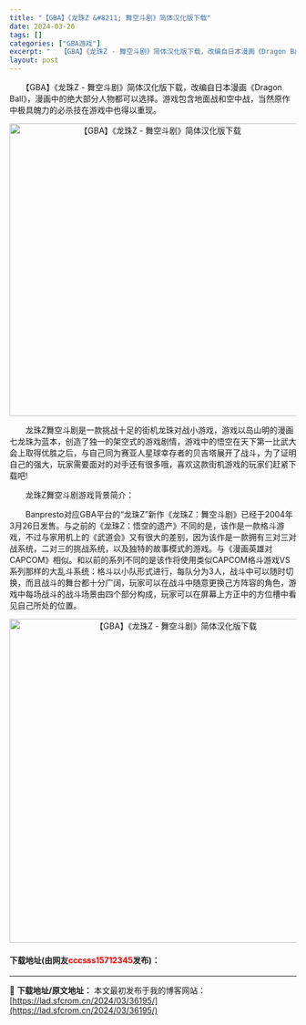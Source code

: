 ```yaml
---
title: "【GBA】《龙珠Z &#8211; 舞空斗剧》简体汉化版下载"
date: 2024-03-26
tags: []
categories: ["GBA游戏"]
excerpt: "　　【GBA】《龙珠Z - 舞空斗剧》简体汉化版下载，改编自日本漫画《Dragon Ball》，漫画中的绝大部分人物都可以选择。游戏包含地面战和空中战，当然原作中极具魄力的必杀技在游戏中也得以重现。 　　龙珠Z舞空斗剧是一款挑战十足的街机龙珠对战小游戏，游戏以岛山明的漫画七龙珠为蓝本，创造了独一的架&hellip;"
layout: post
---
```


 <p>　　【GBA】《龙珠Z - 舞空斗剧》简体汉化版下载，改编自日本漫画《Dragon Ball》，漫画中的绝大部分人物都可以选择。游戏包含地面战和空中战，当然原作中极具魄力的必杀技在游戏中也得以重现。</p> <p align="center"><img align="" border="0" src="https://lad.sfcrom.cn/wp-content/uploads/2024/03/20240326_66026478a7f0e.png" width="514" alt="【GBA】《龙珠Z - 舞空斗剧》简体汉化版下载" /></p> <p>　　龙珠Z舞空斗剧是一款挑战十足的街机龙珠对战小游戏，游戏以岛山明的漫画七龙珠为蓝本，创造了独一的架空式的游戏剧情，游戏中的悟空在天下第一比武大会上取得优胜之后，与自己同为赛亚人星球幸存者的贝吉塔展开了战斗，为了证明自己的强大，玩家需要面对的对手还有很多哦，喜欢这款街机游戏的玩家们赶紧下载吧!</p> <p>　　龙珠Z舞空斗剧游戏背景简介：</p> <p>　　Banpresto对应GBA平台的&ldquo;龙珠Z&rdquo;新作《龙珠Z：舞空斗剧》已经于2004年3月26日发售。与之前的《龙珠Z：悟空的遗产》不同的是，该作是一款格斗游戏，不过与家用机上的《武道会》又有很大的差别，因为该作是一款拥有三对三对战系统，二对三的挑战系统，以及独特的故事模式的游戏。与《漫画英雄对CAPCOM》相似。和以前的系列不同的是该作将使用类似CAPCOM格斗游戏VS系列那样的大乱斗系统：格斗以小队形式进行，每队分为3人，战斗中可以随时切换，而且战斗的舞台都十分广阔，玩家可以在战斗中随意更换己方阵容的角色，游戏中每场战斗的战斗场景由四个部分构成，玩家可以在屏幕上方正中的方位槽中看见自己所处的位置。</p> <p align="center"><img align="" border="0" src="https://lad.sfcrom.cn/wp-content/uploads/2024/03/20240326_660264794a7f6.png" width="569" alt="【GBA】《龙珠Z - 舞空斗剧》简体汉化版下载" /></p> <p><h4>下载地址(由网友<font color="red">cccsss15712345</font>发布)：</h4></p> 

---
📖 **下载地址/原文地址：** 本文最初发布于我的博客网站：[https://lad.sfcrom.cn/2024/03/36195/](https://lad.sfcrom.cn/2024/03/36195/)
